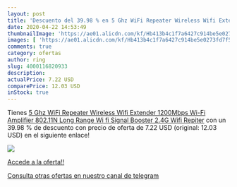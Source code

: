 ```yaml
---
layout: post
title: 'Descuento del 39.98 % en 5 Ghz WiFi Repeater Wireless Wifi Extend'
date: 2020-04-22 14:53:49
thumbnailImage: 'https://ae01.alicdn.com/kf/Hb413b4c1f7a6427c914be5e0273fd7f5e/5-Ghz-WiFi-Repeater-Wireless-Wifi-Extender-1200Mbps-Wi-Fi-Amplifier-802-11N-Long-Range-Wi.jpg_350x350._SL200_.jpg'
images: [ 'https://ae01.alicdn.com/kf/Hb413b4c1f7a6427c914be5e0273fd7f5e/5-Ghz-WiFi-Repeater-Wireless-Wifi-Extender-1200Mbps-Wi-Fi-Amplifier-802-11N-Long-Range-Wi.jpg_350x350._SL200_.jpg' ]
comments: true
category: ofertas
author: ring
slug: 4000116820933
description:
actualPrice: 7.22 USD
comparePrice: 12.03 USD
inStock: true
---
```


Tienes [5 Ghz WiFi Repeater Wireless Wifi Extender 1200Mbps Wi-Fi Amplifier 802.11N Long Range Wi fi Signal Booster 2.4G Wifi Repiter](https://www.amazon.com/dp/4000116820933/?tag=redken08-20) con un 39.98 % de descuento con precio de oferta de 7.22 USD (original: 12.03 USD) en el siguiente enlace!

[![](https://ae01.alicdn.com/kf/Hb413b4c1f7a6427c914be5e0273fd7f5e/5-Ghz-WiFi-Repeater-Wireless-Wifi-Extender-1200Mbps-Wi-Fi-Amplifier-802-11N-Long-Range-Wi.jpg_350x350._SL200_.jpg)](https://www.amazon.com/dp/4000116820933/?tag=redken08-20)

[Accede a la oferta!!](https://www.amazon.com/dp/4000116820933/?tag=redken08-20)

[Consulta otras ofertas en nuestro canal de telegram](https://t.me/s/ofertas25)
